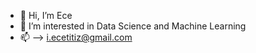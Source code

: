 - 👋 Hi, I’m Ece
- 👀 I’m interested in Data Science and Machine Learning
- 📫 --> i.ecetitiz@gmail.com

<!---
yuecel0221/yuecel0221 is a ✨ special ✨ repository because its `README.md` (this file) appears on your GitHub profile.
You can click the Preview link to take a look at your changes.
--->
